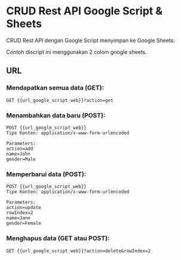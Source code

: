 #  CRUD Rest API Google Script & Sheets
CRUD  Rest API dengan Google Script menyimpan ke Google Sheets.

Contoh discript ini menggunakan 2 colom google sheets.

## URL

### Mendapatkan semua data (GET):
```
GET {{url_google_script_web}}?action=get
```

### Menambahkan data baru (POST):
```
POST {{url_google_script_web}}
Tipe Konten: application/x-www-form-urlencoded

Parameters:
action=add
name=John
gender=Male
```

### Memperbarui data (POST):
```
POST {{url_google_script_web}}
Tipe Konten: application/x-www-form-urlencoded

Parameters:
action=update
rowIndex=2
name=Jane
gender=Female
```

### Menghapus data (GET atau POST):
```
GET {{url_google_script_web}}?action=delete&rowIndex=2
```
